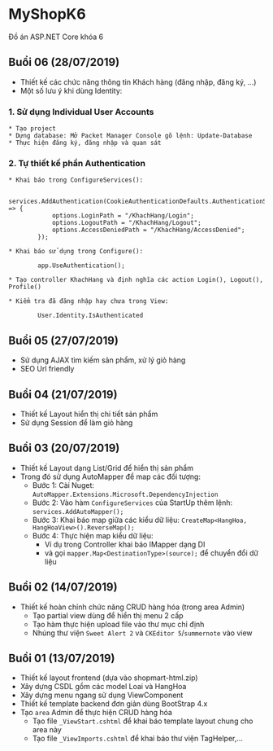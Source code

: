 # MyShopK6
Đồ án ASP.NET Core khóa 6

## Buổi 06 (28/07/2019)
* Thiết kế các chức năng thông tin Khách hàng (đăng nhập, đăng ký, ...)
* Một số lưu ý khi dùng Identity:

### 1. Sử dụng Individual User Accounts
	* Tạo project
	* Dựng database: Mở Packet Manager Console gõ lệnh: Update-Database
	* Thực hiện đăng ký, đăng nhập và quan sát

### 2. Tự thiết kế phần Authentication
	* Khai báo trong ConfigureServices():

            services.AddAuthentication(CookieAuthenticationDefaults.AuthenticationScheme).AddCookie(options => {
                options.LoginPath = "/KhachHang/Login";
                options.LogoutPath = "/KhachHang/Logout";
                options.AccessDeniedPath = "/KhachHang/AccessDenied";
            });
            
	* Khai báo sử dụng trong Configure():

            app.UseAuthentication();

	* Tạo controller KhachHang và định nghĩa các action Login(), Logout(), Profile()

	* Kiểm tra đã đăng nhập hay chưa trong View: 

            User.Identity.IsAuthenticated

## Buổi 05 (27/07/2019)
* Sử dụng AJAX tìm kiếm sản phẩm, xử lý giỏ hàng
* SEO Url friendly

## Buổi 04 (21/07/2019)
* Thiết kế Layout hiển thị chi tiết sản phẩm
* Sử dụng Session để làm giỏ hàng

## Buổi 03 (20/07/2019)
* Thiết kế Layout dạng List/Grid để hiển thị sản phẩm
* Trong đó sử dụng AutoMapper để map các đối tượng:
  - Bước 1: Cài Nuget: `AutoMapper.Extensions.Microsoft.DependencyInjection`
  - Bước 2: Vào hàm `ConfigureServices` của StartUp thêm lệnh: `services.AddAutoMapper();`
  - Bước 3: Khai báo map giữa các kiểu dữ liệu: `CreateMap<HangHoa, HangHoaView>().ReverseMap();`
  - Bước 4: Thực hiện map kiểu dữ liệu:
      - Ví dụ trong Controller khai báo IMapper dạng DI
      - và gọi `mapper.Map<DestinationType>(source);` để chuyển đổi dữ liệu

## Buổi 02 (14/07/2019)
* Thiết kế hoàn chỉnh chức năng CRUD hàng hóa (trong area Admin)
  - Tạo partial view dùng để hiển thị menu 2 cấp
  - Tạo hàm thực hiện upload file vào thư mục chỉ định
  - Nhúng thư viện `Sweet Alert 2` và `CKEditor 5`/`summernote` vào view
  
## Buổi 01 (13/07/2019)
* Thiết kế layout frontend (dựa vào shopmart-html.zip)
* Xây dựng CSDL gồm các model Loai và HangHoa
* Xây dựng menu ngang sử dụng ViewComponent
* Thiết kế template backend đơn giản dùng BootStrap 4.x
* Tạo `area` Admin để thực hiện CRUD hàng hóa
  - Tạo file `_ViewStart.cshtml` để khai báo template layout chung cho area này
  - Tạo file `_ViewImports.cshtml` để khai báo thư viện TagHelper,...